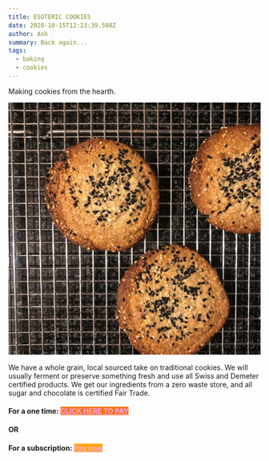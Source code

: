 ```yaml
---
title: ESOTERIC COOKIES
date: 2020-10-15T12:23:39.598Z
author: Ash
summary: Back again...
tags:
  - baking
  - cookies
---
```

Making cookies from the hearth.

![A cookie illustration](/static/img/c4b19cb8-f5a9-4db0-942e-43f88b1af502.jpg "Cookie Monsta")

We have a whole grain, local sourced take on traditional cookies. We will usually ferment or preserve something fresh and use all Swiss and Demeter certified products. We get our ingredients from a zero waste store, and all sugar and chocolate is certified Fair Trade.

#### For a one time:  <a style="background:#fa740b !important;color:#ffa5ff !important" data-id="paythen" href="https://app.paythen.co/company/superpotent/plan/yhugwlgeso" id="payment-button">CLICK HERE TO PAY</a><script type="text/javascript" src="https://paythen.co/App/js/modal-payment.js"></script>

#### OR

#### For a subscription: <a style="background:#ffa50b !important;color:#ffa5ff !important" data-id="paythen" href="https://app.paythen.co/company/superpotent/plan/lxuaquwukq" id="payment-button">Pay now</a><script type="text/javascript" src="https://paythen.co/App/js/modal-payment.js"></script>